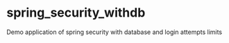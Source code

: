 # spring_security_withdb
Demo application of spring security with database and login attempts limits
